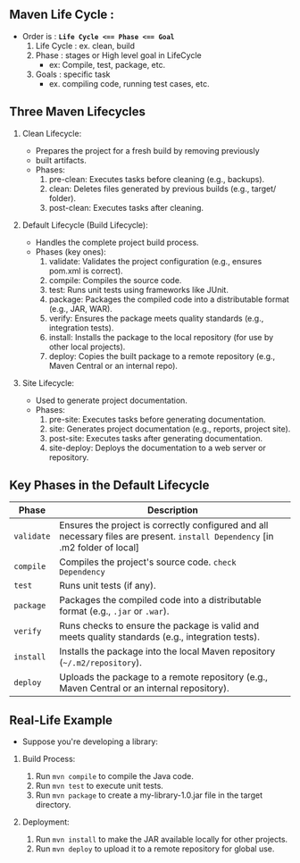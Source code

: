 ## Maven Life Cycle :

- Order is : **`Life Cycle <== Phase <== Goal`**
     1. Life Cycle : ex. clean, build
     2. Phase : stages or High level goal in LifeCycle 
         - ex: Compile, test, package, etc.
    3. Goals : specific task 
        - ex. compiling code, running test cases, etc.
## Three Maven Lifecycles
1. Clean Lifecycle: 
    - Prepares the project for a fresh build by removing previously     
    - built artifacts.
    - Phases:
        1. pre-clean: Executes tasks before cleaning (e.g., backups).
        1. clean: Deletes files generated by previous builds (e.g., target/ folder).
        1. post-clean: Executes tasks after cleaning.
2. Default Lifecycle (Build Lifecycle): 

    - Handles the complete project build process.
    - Phases (key ones):
        1. validate: Validates the project configuration (e.g., ensures pom.xml is correct).
        1. compile: Compiles the source code.
        1. test: Runs unit tests using frameworks like JUnit.
        1. package: Packages the compiled code into a distributable format (e.g., JAR, WAR).
        1. verify: Ensures the package meets quality standards (e.g., integration tests).
        1. install: Installs the package to the local repository (for use by other local projects).
        1. deploy: Copies the built package to a remote repository (e.g., Maven Central or an internal repo).
3. Site Lifecycle: 
    - Used to generate project documentation.
    - Phases:
        1. pre-site: Executes tasks before generating documentation.
        1. site: Generates project documentation (e.g., reports, project site).
        1. post-site: Executes tasks after generating documentation.
        1. site-deploy: Deploys the documentation to a web server or repository.

## Key Phases in the Default Lifecycle
| **Phase**  | **Description**     |
|------------|--------------------|
| `validate` | Ensures the project is correctly configured and all necessary files are present.  `install Dependency` [in .m2 folder of local] |
| `compile`  | Compiles the project's source code. `check Dependency`   |
| `test`     | Runs unit tests (if any).   |
| `package`  | Packages the compiled code into a distributable format (e.g., `.jar` or `.war`).   |
| `verify`   | Runs checks to ensure the package is valid and meets quality standards (e.g., integration tests). |
| `install`  | Installs the package into the local Maven repository (`~/.m2/repository`).   |
| `deploy`   | Uploads the package to a remote repository (e.g., Maven Central or an internal repository). |


## Real-Life Example
- Suppose you're developing a library:
1. Build Process:
   1. Run `mvn compile` to compile the Java code.
   1. Run `mvn test` to execute unit tests.
   1. Run `mvn package` to create a my-library-1.0.jar file in the target directory.

2. Deployment:
   1. Run `mvn install` to make the JAR available locally for other projects.
   1. Run `mvn deploy` to upload it to a remote repository for global use.